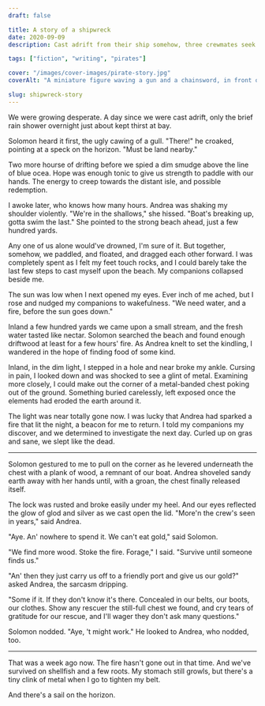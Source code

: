 ```yaml
---
draft: false

title: A story of a shipwreck
date: 2020-09-09
description: Cast adrift from their ship somehow, three crewmates seek succour. Perhaps a nearby island will bring shelter, and new discoveries.

tags: ["fiction", "writing", "pirates"]

cover: "/images/cover-images/pirate-story.jpg"
coverAlt: "A miniature figure waving a gun and a chainsword, in front of a pewter goblet with a squid shaped handle"

slug: shipwreck-story
---
```


We were growing desperate. A day since we were cast adrift, only the brief rain shower overnight just about kept thirst at bay.

Solomon heard it first, the ugly cawing of a gull. "There!" he croaked, pointing at a speck on the horizon. "Must be land nearby."

Two more hourse of drifting before we spied a dim smudge above the line of blue ocea. Hope was enough tonic to give us strength to paddle with our hands. The energy to creep towards the distant isle, and possible redemption.

I awoke later, who knows how many hours. Andrea was shaking my shoulder violently. "We're in the shallows," she hissed. "Boat's breaking up, gotta swim the last." She pointed to the strong beach ahead, just a few hundred yards.

Any one of us alone would've drowned, I'm sure of it. But together, somehow, we paddled, and floated, and dragged each other forward. I was completely spent as I felt my feet touch rocks, and I could barely take the last few steps to cast myself upon the beach. My companions collapsed beside me.

The sun was low when I next opened my eyes. Ever inch of me ached, but I rose and nudged my companions to wakefulness. "We need water, and a fire, before the sun goes down."

Inland a few hundred yards we came upon a small stream, and the fresh water tasted like nectar. Solomon searched the beach and found enough driftwood at least for a few hours' fire. As Andrea knelt to set the kindling, I wandered in the hope of finding food of some kind.

Inland, in the dim light, I stepped in a hole and near broke my ankle. Cursing in pain, I looked down and was shocked to see a glint of metal. Examining more closely, I could make out the corner of a metal-banded chest poking out of the ground. Something buried carelessly, left exposed once the elements had eroded the earth around it.

The light was near totally gone now. I was lucky that Andrea had sparked a fire that lit the night, a beacon for me to return. I told my companions my discover, and we determined to investigate the next day. Curled up on gras and sane, we slept like the dead.

---

Solomon gestured to me to pull on the corner as he levered underneath the chest with a plank of wood, a remnant of our boat. Andrea shoveled sandy earth away with her hands until, with a groan, the chest finally released itself.

The lock was rusted and broke easily under my heel. And our eyes reflected the glow of glod and silver as we cast open the lid. "More'n the crew's seen in years," said Andrea.

"Aye. An' nowhere to spend it. We can't eat gold," said Solomon.

"We find more wood. Stoke the fire. Forage," I said. "Survive until someone finds us."

"An' then they just carry us off to a friendly port and give us our gold?" asked Andrea, the sarcasm dripping.

"Some if it. If they don't know it's there. Concealed in our belts, our boots, our clothes. Show any rescuer the still-full chest we found, and cry tears of gratitude for our rescue, and I'll wager they don't ask many questions."

Solomon nodded. "Aye, 't might work." He looked to Andrea, who nodded, too.

---

That was a week ago now. The fire hasn't gone out in that time. And we've survived on shellfish and a few roots. My stomach still growls, but there's a tiny clink of metal when I go to tighten my belt.

And there's a sail on the horizon.